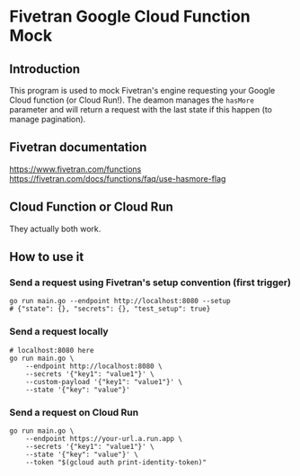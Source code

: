 # Fivetran Google Cloud Function Mock

## Introduction

This program is used to mock Fivetran's engine requesting your Google Cloud function (or Cloud Run!).
The deamon manages the `hasMore` parameter and will return a request with the last state if this happen (to manage pagination).

## Fivetran documentation
https://www.fivetran.com/functions
https://fivetran.com/docs/functions/faq/use-hasmore-flag

## Cloud Function or Cloud Run

They actually both work.

## How to use it

### Send a request using Fivetran's setup convention (first trigger)

```
go run main.go --endpoint http://localhost:8080 --setup
# {"state": {}, "secrets": {}, "test_setup": true}
```

### Send a request locally

```
# localhost:8080 here
go run main.go \
    --endpoint http://localhost:8080 \
    --secrets '{"key1": "value1"}' \
    --custom-payload '{"key1": "value1"}' \
    --state '{"key": "value"}'
```

### Send a request on Cloud Run
```
go run main.go \
    --endpoint https://your-url.a.run.app \
    --secrets '{"key1": "value1"}' \
    --state '{"key": "value"}' \
    --token "$(gcloud auth print-identity-token)"
```